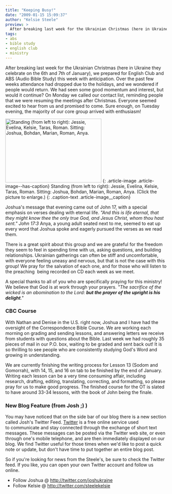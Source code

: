 ```yaml
---
title: "Keeping Busy!"
date: "2009-01-15 15:09:37"
author: "Kelsie Steele"
preview: >
  After breaking last week for the Ukrainian Christmas (here in Ukraine they celebrate on the 6th and 7th of January), we prepared for English Club and ABS (Audio Bible Study) this week with anticipation.
tags:
- abs
- bible study
- english club
- ministry
---
```


After breaking last week for the Ukrainian Christmas (here in Ukraine they celebrate on the 6th and 7th of January), we prepared for English Club and ABS (Audio Bible Study) this week with anticipation. Over the past few weeks attendance had dropped due to the holidays, and we wondered if people would return. We had seen some good momentum and interest, but would it continue? On Monday we called our contact list, reminding people that we were resuming the meetings after Christmas. Everyone seemed excited to hear from us and promised to come. Sure enough, on Tuesday evening, the majority of our core group arrived with enthusiasm!

<a href="//d21yo20tm8bmc2.cloudfront.net/2009/01/abs-jan13-20093.jpg"><img class="size-medium wp-image-283" title="abs-jan13-20093" src="//d21yo20tm8bmc2.cloudfront.net/2009/01/abs-jan13-20093-300x199.jpg" alt="Standing (from left to right): Jessie, Evelina, Kelsie, Taras, Roman. Sitting: Joshua, Bohdan, Marian, Roman, Anya." width="300" height="199" /></a>
{: .article-image .article-image--has-caption}
Standing (from left to right): Jessie, Evelina, Kelsie, Taras, Roman. Sitting: Joshua, Bohdan, Marian, Roman, Anya. (Click the picture to enlarge.)
{: .caption-text .article-image__caption}


Joshua's message that evening came out of John 17, with a special emphasis on verses dealing with eternal life. *"And this is life eternal, that they might know thee the only true God, and Jesus Christ, whom thou hast sent." John 17:3* Anya, a young adult seated next to me, seemed to eat up every word that Joshua spoke and eagerly pursued the verses as we read them.

There is a great spirit about this group and we are grateful for the freedom they seem to feel in spending time with us, asking questions, and building relationships. Ukrainian gatherings can often be stiff and uncomfortable, with everyone feeling uneasy and nervous, but that is not the case with this group! We pray for the salvation of each one, and for those who will listen to the preaching  being recorded on CD each week as we meet.

A special thanks to all of you who are specifically praying for this ministry! We believe that God is at work through your prayers. *"The sacrifice of the wicked is an abomination to the Lord: <strong>but the prayer of the upright is his delight</strong>."*

### CBC Course

With Nathan and Denise in the U.S. right now, Joshua and I have had the oversight of the Correspondence Bible Course. We are working each morning on grading and sending lessons, and answering letters we receive from students with questions about the Bible. Last week we had roughly 35 pieces of mail in our P.O. box, waiting to be graded and sent back out! It is so thrilling to see people who are consistently studying God's Word and growing in understanding.

We are currently finishing the writing process for Lesson 13 (Sodom and Gomorrah), with 14, 15, and 16 on tab to be finished by the end of January. Writing each lesson can be a very time consuming affair, including research, drafting, editing, translating, correcting, and formatting, so please pray for us to make good progress. The finished course for the OT is slated to have around 33-34 lessons, with the book of John being the finale.

### New Blog Feature (from Josh ;) )

You may have noticed that on the side bar of our blog there is a new section called Josh's Twitter Feed. <a title="Visit Twitter.com" href="http://twitter.com/" target="_blank">Twitter</a> is a free online service used to communicate and stay connected through the exchange of short text messages. These messages can be posted via the Twitter web site, or even through one's mobile telephone, and are then immediately displayed on our blog. We find Twitter useful for those times when we'd like to post a quick note or update, but don't have time to put together an entire blog post.

So if you're looking for news from the Steele's, be sure to check the Twitter feed. If you like, you can open your own Twitter account and follow us online.

* Follow Joshua @ <a href="http://twitter.com/joshukraine">http://twitter.com/joshukraine</a>
* Follow Kelsie @ <a href="http://twitter.com/steelekelsie">http://twitter.com/steelekelsie</a>
